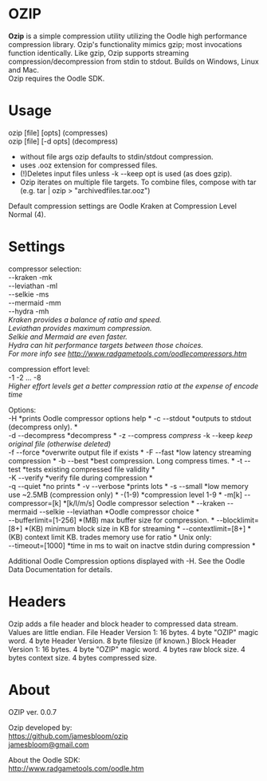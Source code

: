 # OZIP
**Ozip** is a simple compression utility utilizing the Oodle high performance compression library.  Ozip's functionality mimics gzip; most invocations function identically. Like gzip, Ozip supports streaming compression/decompression from stdin to stdout. Builds on Windows, Linux and Mac.  
Ozip requires the Oodle SDK.  
# Usage    

ozip [file] [opts]             (compresses)  
ozip [file] [-d opts]          (decompress)  

* without file args ozip defaults to stdin/stdout compression.  
* uses .ooz extension for compressed files.  
* (!)Deletes input files unless -k --keep opt is used (as does gzip).  
* Ozip iterates on multiple file targets. To combine files, compose with tar (e.g. tar <files> | ozip > "archivedfiles.tar.ooz")

Default compression settings are Oodle Kraken at Compression Level Normal (4).  

# Settings  
compressor selection:  
                      --kraken -mk  
                      --leviathan -ml  
                      --selkie -ms  
                       --mermaid -mm  
               	       --hydra -mh  
*Kraken provides a balance of ratio and speed.   
Leviathan provides maximum compression.    
Selkie and Mermaid are even faster.                    
Hydra can hit performance targets between those choices.  
For more info see http://www.radgametools.com/oodlecompressors.htm*  

		       
compression effort level:     
          -1 -2  ...  -8  
*Higher effort levels get a better compression ratio at the expense of encode time*

Options:  
     		-H                      *prints Oodle compressor options help  *
 		-c --stdout	        *outputs to stdout (decompress only). *  
 		-d --decompress         *decompress * 
 		-z --compress           *compress*
 		-k --keep               *keep original file (otherwise deleted)*    
  		-f --force              *overwrite output file if exists   *
 		-F --fast               *low latency streaming compression  *
 		-b --best               *best compression. Long compress times.   *
 		-t --test               *tests existing compressed file validity *  
 		-K --verify             *verify file during compression *   
 		-q --quiet              *no prints    *
 		-v --verbose            *prints lots   *
 		-s --small              *low memory use ~2.5MB  (compression only)  * 
 		-(1-9)	                *compression level 1-9   *
 		-m[k] --compressor=[k]  *[k/l/m/s] Oodle compressor selection   *
 		--kraken --mermaid --selkie --leviathan     *Oodle compressor choice *  
 		--bufferlimit=[1-256]   *(MB) max buffer size for compression.   *
 		--blocklimit=[8+]       *(KB) minimum block size in KB for streaming   *
  		--contextlimit=[8+]     *(KB) context limit KB. trades memory use for ratio  * 
Unix only:   
 		--timeout=[1000]         *time in ms to wait on inactve stdin during compression   *
		

Additional Oodle Compression options displayed with -H. See the Oodle Data Documentation for details.   

# Headers 

Ozip adds a file header and block header to compressed data stream. Values are little endian.
File Header Version 1:   16 bytes.    4 byte "OZIP" magic word. 4 byte Header Version. 8 byte filesize (if known.)
Block Header Version 1:  16 bytes.    4 byte "OZIP" magic word. 4 bytes raw block size. 4 bytes context size. 4 bytes compressed size.

# About   
OZIP ver. 0.0.7   

Ozip developed by:   
https://github.com/jamesbloom/ozip   
jamesbloom@gmail.com    
    
About the Oodle SDK:    
http://www.radgametools.com/oodle.htm   
    
